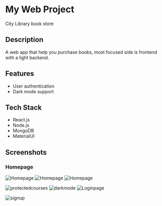 # My Web Project

City Library book store

## Description

A web app that help you purchase books, most focused side is frontend with a light backend.

## Features

- User authentication
- Dark mode support

## Tech Stack

- React.js
- Node.js
- MongoDB
- MaterialUI

## Screenshots

### Homepage

![Homepage](./project%20screenshots/homepage1.PNG)
![Homepage](./project%20screenshots/homepage2.PNG)
![Homepage](./project%20screenshots/homepage3.PNG)

![protectedcourses](./project%20screenshots/protectedcourses.PNG)
![darkmode](./project%20screenshots/darkmode.PNG)
![Loginpage](./project%20screenshots/login.PNG)

![signup](./project%20screenshots/signup.PNG)
